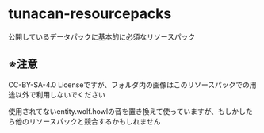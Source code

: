 # tunacan-resourcepacks
公開しているデータパックに基本的に必須なリソースパック

## ※注意
 CC-BY-SA-4.0 Licenseですが、フォルダ内の画像はこのリソースパックでの用途以外で利用しないでください

使用されてないentity.wolf.howlの音を置き換えて使っていますが、もしかしたら他のリソースパックと競合するかもしれません
